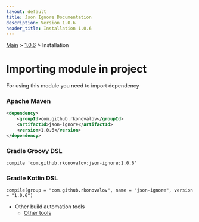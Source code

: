 ```yaml
---
layout: default
title: Json Ignore Documentation
description: Version 1.0.6
header_title: Installation 1.0.6
---
```


[Main](../../index.MD) > [1.0.6](../index.MD) > Installation

# Importing module in project
For using this module you need to import dependency

### Apache Maven
```xml
<dependency>
    <groupId>com.github.rkonovalov</groupId>
    <artifactId>json-ignore</artifactId>
    <version>1.0.6</version>
</dependency>
```

### Gradle Groovy DSL
```text
compile 'com.github.rkonovalov:json-ignore:1.0.6'
```

### Gradle Kotlin DSL
```text
compile(group = "com.github.rkonovalov", name = "json-ignore", version = "1.0.6")
```

* Other build automation tools
  * [Other tools](https://search.maven.org/artifact/com.github.rkonovalov/json-ignore/1.0.6/jar)